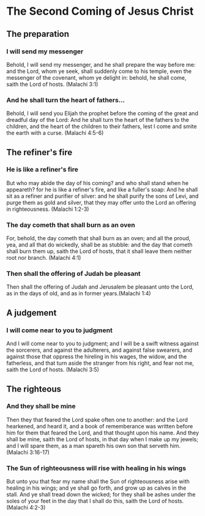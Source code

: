 # The Second Coming of Jesus Christ

## The preparation

### I will send my messenger
Behold, I will send my messenger, and he shall prepare the way before me: and the Lord, whom ye seek, shall suddenly come to his temple, even the messenger of the covenant, whom ye delight in: behold, he shall come, saith the Lord of hosts. (Malachi 3:1)

### And he shall turn the heart of fathers...
Behold, I will send you Elijah the prophet before the coming of the great and dreadful day of the Lord: And he shall turn the heart of the fathers to the children, and the heart of the children to their fathers, lest I come and smite the earth with a curse. (Malachi 4:5-6)

## The refiner's fire

### He is like a refiner's fire
But who may abide the day of his coming? and who shall stand when he appeareth? for he is like a refiner's fire, and like a fuller's soap: And he shall sit as a refiner and purifier of silver: and he shall purify the sons of Levi, and purge them as gold and silver, that they may offer unto the Lord an offering in righteousness. (Malachi 1:2-3)

### The day cometh that shall burn as an oven
For, behold, the day cometh that shall burn as an oven; and all the proud, yea, and all that do wickedly, shall be as stubble: and the day that cometh shall burn them up, saith the Lord of hosts, that it shall leave them neither root nor branch. (Malachi 4:1)

### Then shall the offering of Judah be pleasant
Then shall the offering of Judah and Jerusalem be pleasant unto the Lord, as in the days of old, and as in former years.(Malachi 1:4)

## A judgement

### I will come near to you to judgment
And I will come near to you to judgment; and I will be a swift witness against the sorcerers, and against the adulterers, and against false swearers, and against those that oppress the hireling in his wages, the widow, and the fatherless, and that turn aside the stranger from his right, and fear not me, saith the Lord of hosts. (Malachi 3:5)

## The righteous

### And they shall be mine
Then they that feared the Lord spake often one to another: and the Lord hearkened, and heard it, and a book of rememberance was written before him for them that feared the Lord, and that thought upon his name. And they shall be mine, saith the Lord of hosts, in that day when I make up my jewels; and I will spare them, as a man spareth his own son that serveth him. (Malachi 3:16-17)

### The Sun of righteousness will rise with healing in his wings
But unto you that fear my name shall the Sun of righteousness arise with healing in his wings; and ye shall go forth, and grow up as calves in the stall. And ye shall tread down the wicked; for they shall be ashes under the soles of your feet in the day that I shall do this, saith the Lord of hosts. (Malachi 4:2-3)
